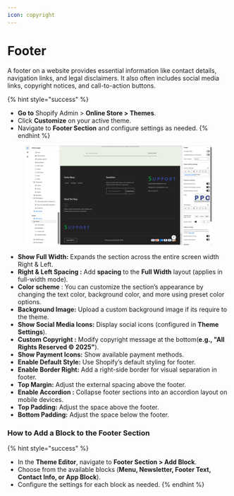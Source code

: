```yaml
---
icon: copyright
---
```


# Footer

A footer on a website provides essential information like contact details, navigation links, and legal disclaimers. It also often includes social media links, copyright notices, and call-to-action buttons.

{% hint style="success" %}
* **Go to** Shopify Admin > **Online Store > Themes**.
* Click **Customize** on your active theme.
* Navigate to **Footer Section** and configure settings as needed.
{% endhint %}

<figure><img src="../../.gitbook/assets/Footer-new.jpg" alt=""><figcaption></figcaption></figure>

* **Show Full Width:** Expands the section across the entire screen width Right & Left.
* **Right & Left Spacing :** Add **spacing** to the **Full Width** layout (applies  in full-width mode).
* **Color scheme** : You can customize the section’s appearance by changing the text color, background color, and more using preset color options.
* **Background Image:** Upload a custom background image if its require to the theme.
* **Show Social Media Icons:** Display social icons (configured in **Theme Settings**).
* **Custom Copyright :** Modify copyright message at the bottom(**e.g., "All Rights Reserved © 2025"**).
* **Show Payment Icons:** Show available payment methods.
* **Enable Default Style:** Use Shopify’s default styling for footer.
* **Enable  Border Right:** Add a right-side border for visual separation in footer.
* **Top Margin:** Adjust the external spacing above the footer.
* **Enable  Accordion :** Collapse footer sections into an accordion layout on mobile devices.
* **Top Padding:** Adjust the space above the footer.
* **Bottom Padding:** Adjust the space below the footer.

### How to Add a Block to the Footer Section

{% hint style="success" %}
* In the **Theme Editor**, navigate to **Footer Section > Add Block**.
* Choose from the available blocks (**Menu, Newsletter, Footer Text, Contact Info, or App Block**).
* Configure the settings for each block as needed.
{% endhint %}
